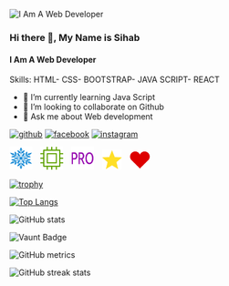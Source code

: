 ![I Am A Web Developer](https://scontent.fdac90-1.fna.fbcdn.net/v/t39.30808-6/447740870_346216678493883_1380675178200553743_n.jpg?stp=dst-jpg_p480x480&_nc_cat=103&ccb=1-7&_nc_sid=5f2048&_nc_ohc=HhmnJazf0YcQ7kNvgEU3s-O&_nc_ht=scontent.fdac90-1.fna&oh=00_AYCr-Yvv2T9vryUbUK-TX1cTqZSclJxLKLmmd_tE8VXaBQ&oe=666E5131)
### Hi there 👋, My Name is Sihab
#### I Am A Web Developer


Skills: HTML- CSS- BOOTSTRAP- JAVA SCRIPT- REACT 

- 🌱 I’m currently learning Java Script 
- 👯 I’m looking to collaborate on Github 
- 💬 Ask me about Web development 


[<img src='https://cdn.jsdelivr.net/npm/simple-icons@3.0.1/icons/github.svg' alt='github' height='40'>](https://github.com/sihabrh)  [<img src='https://cdn.jsdelivr.net/npm/simple-icons@3.0.1/icons/facebook.svg' alt='facebook' height='40'>](https://www.facebook.com/sihabrhr)  [<img src='https://cdn.jsdelivr.net/npm/simple-icons@3.0.1/icons/instagram.svg' alt='instagram' height='40'>](https://www.instagram.com/mdsihab860/)  

<a href='https://archiveprogram.github.com/'><img src='https://raw.githubusercontent.com/acervenky/animated-github-badges/master/assets/acbadge.gif' width='40' height='40'></a> <a href='https://docs.github.com/en/developers'><img src='https://raw.githubusercontent.com/acervenky/animated-github-badges/master/assets/devbadge.gif' width='40' height='40'></a> <a href='https://github.com/pricing'><img src='https://raw.githubusercontent.com/acervenky/animated-github-badges/master/assets/pro.gif' width='40' height='40'></a> <a href='https://stars.github.com/'><img src='https://raw.githubusercontent.com/acervenky/animated-github-badges/master/assets/starbadge.gif' width='35' height='35'></a> <a href='https://docs.github.com/en/github/supporting-the-open-source-community-with-github-sponsors'><img src='https://raw.githubusercontent.com/acervenky/animated-github-badges/master/assets/sponsorbadge.gif' width='35' height='35'></a> 

[![trophy](https://github-profile-trophy.vercel.app/?username=sihabrh)](https://github.com/ryo-ma/github-profile-trophy)

[![Top Langs](https://github-readme-stats.vercel.app/api/top-langs/?username=sihabrh)](https://github.com/anuraghazra/github-readme-stats)

![GitHub stats](https://github-readme-stats.vercel.app/api?username=sihabrh&show_icons=true)  

![Vaunt Badge](https://api.vaunt.dev/v1/github/entities/sihabrh/contributions?format=svg&private=false)  

![GitHub metrics](https://metrics.lecoq.io/sihabrh)  

![GitHub streak stats](https://streak-stats.demolab.com/?user=sihabrh)  


